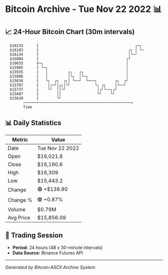 # Bitcoin Archive - Tue Nov 22 2022 📊

## 📈 24-Hour Bitcoin Chart (30m intervals)

```
  $16233      ┤                                           ┌─┐  
  $16183      ┤                                        ┌┐ │ └─ 
  $16134      ┤                                        │└─┘    
  $16084      ┤                                       ┌┘       
  $16035      ┼─┐                                     │        
  $15985      ┤ └─┐                                   │        
  $15935      ┤   │         ┌┐   ┌┐                   │        
  $15886      ┤   │         │└┐  │└─┐                 │        
  $15836      ┤   └┐  ┌┐  ┌┐│ └──┘  └───┐        ┌┐  ┌┘        
  $15787      ┤    │┌─┘│┌┐│└┘           └┐ ┌┐    │└──┘         
  $15737      ┤    └┘  ││└┘              │┌┘└──┐┌┘             
  $15687      ┤        ││                └┘    └┘              
  $15638      ┤        └┘                                      
        ────────────────────────────────────────────────→
        Time
```

## 📊 Daily Statistics

| Metric | Value |
|--------|-------|
| Date | Tue Nov 22 2022 |
| Open | $16,021.8 |
| Close | $16,160.6 |
| High | $16,309 |
| Low | $15,443.2 |
| Change | 🟢 +$138.80 |
| Change % | 🟢 +0.87% |
| Volume | $0.79M |
| Avg Price | $15,856.09 |

## 📅 Trading Session

- **Period:** 24 hours (48 x 30-minute intervals)
- **Data Source:** Binance Futures API

---
*Generated by Bitcoin-ASCII Archive System*
